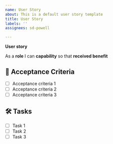 ```yaml
---
name: User Story
about: This is a default user story template
title: User Story
labels: ''
assignees: sd-powell

---
```


**User story**

As a **role** I can **capability** so that **received benefit**

## 📌  Acceptance Criteria

- [ ] Acceptance criteria 1
- [ ] Acceptance criteria 2
- [ ] Acceptance criteria 3

## 🛠 Tasks

- [ ] Task 1
- [ ] Task 2
- [ ] Task 3
